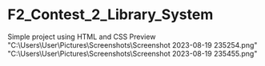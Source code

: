 # F2_Contest_2_Library_System
Simple project using HTML and CSS
Preview
"C:\Users\User\Pictures\Screenshots\Screenshot 2023-08-19 235254.png"
"C:\Users\User\Pictures\Screenshots\Screenshot 2023-08-19 235455.png"
